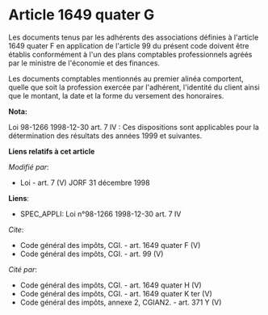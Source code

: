 # Article 1649 quater G

Les documents tenus par les adhérents des associations définies à l'article 1649 quater F en application de l'article 99 du
présent code doivent être établis conformément à l'un des plans comptables professionnels agréés par le ministre de
l'économie et des finances. 

Les documents comptables mentionnés au premier alinéa comportent, quelle que soit la profession exercée par l'adhérent,
l'identité du client ainsi que le montant, la date et la forme du versement des honoraires.

**Nota:**

Loi 98-1266 1998-12-30 art. 7 IV : Ces dispositions sont applicables pour la détermination des résultats des années 1999 et
suivantes.

**Liens relatifs à cet article**

_Modifié par_:

  - Loi - art. 7 (V) JORF 31 décembre 1998

**Liens**:

  - SPEC_APPLI: Loi n°98-1266 1998-12-30 art. 7 IV

_Cite_:

  - Code général des impôts, CGI. - art. 1649 quater F (V)
  - Code général des impôts, CGI. - art. 99 (V)

_Cité par_:

  - Code général des impôts, CGI. - art. 1649 quater H (V)
  - Code général des impôts, CGI. - art. 1649 quater K ter (V)
  - Code général des impôts, annexe 2, CGIAN2. - art. 371 Y (V)

